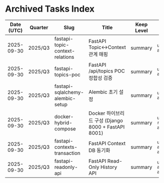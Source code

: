 # Archived Tasks Index

| Date (UTC) | Quarter | Slug | Title | Keep Level | Tests |
| --- | --- | --- | --- | --- | --- |
| 2025-09-30 | 2025/Q3 | fastapi-topic-context-relations | FastAPI Topic↔Context 관계 매핑 | summary | `uv run pytest --override-ini addopts="" api/tests/test_topics_poc.py` |
| 2025-09-30 | 2025/Q3 | fastapi-topics-poc | FastAPI /api/topics POC 정합성 검증 | summary | `uv run pytest --override-ini addopts="" api/tests/test_topics_poc.py` |
| 2025-09-30 | 2025/Q3 | fastapi-sqlalchemy-alembic-setup | Alembic 초기 설정 | summary | `uv run pytest --override-ini addopts="" api/tests/test_alembic_setup.py` |
| 2025-09-30 | 2025/Q3 | docker-hybrid-compose | Docker 하이브리드 구성 (Django 8000 + FastAPI 8001) | summary | `uv run pytest rag/tests/test_docker_fastapi_service.py api/tests/test_topics_poc.py -q` |
| 2025-09-30 | 2025/Q3 | fastapi-contexts-transaction | FastAPI Context DB 동기화 | summary | `uv run pytest api/tests/test_config.py api/tests/test_contexts.py api/tests/test_topics_poc.py -q` |
| 2025-09-30 | 2025/Q3 | fastapi-readonly-api | FastAPI Read-Only History API | summary | `uv run pytest api/tests/test_history_read.py api/tests/test_topics_poc.py -q` |
